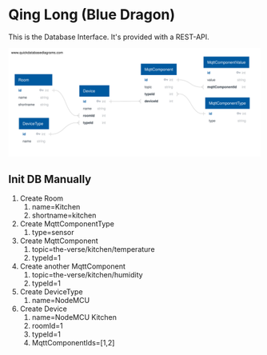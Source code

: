 # Qing Long (Blue Dragon)

This is the Database Interface. It's provided with a REST-API.

![DB Diagram](QuickDBD-qing-long.svg "DB Diagram")

## Init DB Manually

1. Create Room
   1. name=Kitchen
   2. shortname=kitchen
2. Create MqttComponentType
   1. type=sensor
3. Create MqttComponent
   1. topic=the-verse/kitchen/temperature
   2. typeId=1
4. Create another MqttComponent
   1. topic=the-verse/kitchen/humidity
   2. typeId=1
5. Create DeviceType
   1. name=NodeMCU
6. Create Device
   1. name=NodeMCU Kitchen
   2. roomId=1
   3. typeId=1
   4. MqttComponentIds=[1,2]

